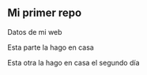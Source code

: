 ## Mi primer repo

Datos de mi web

Esta parte la hago en casa


Esta otra la hago en casa el segundo día
